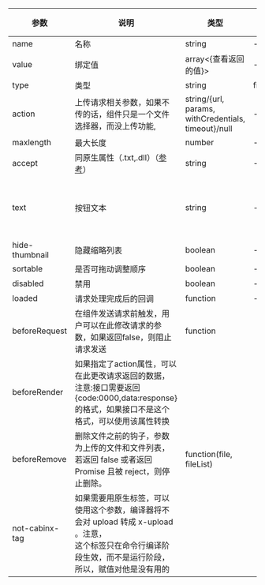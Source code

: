 |参数|说明|类型|可选值|默认值|
|----|----|----|----|----|
|name|名称|string|--|--|
|value|绑定值|array<{查看返回的值}>|--|--|
|type|类型|string|file/image|file|
|action|上传请求相关参数，如果不传的话，组件只是一个文件选择器，而没上传功能,|string/{url, params, withCredentials, timeout}/null|--|--|
|maxlength|最大长度|number|--|1|
|accept|同原生属性（.txt,.dll）（[参考](https://developer.mozilla.org/zh-CN/docs/Web/HTTP/Headers/Accept)）|string|--|--|
|text|按钮文本|string|--|上传文件/上传图片|
|hide-thumbnail|隐藏缩略列表|boolean|--|false|
|sortable|是否可拖动调整顺序|boolean|--|false|
|disabled|禁用|boolean|--|false|
|loaded|请求处理完成后的回调|function|--|--|
|beforeRequest|在组件发送请求前触发，用户可以在此修改请求的参数，如果返回false，则阻止请求发送|function|||
|beforeRender|如果指定了action属性，可以在此更改请求返回的数据，注意:接口需要返回{code:0000,data:response}的格式，如果接口不是这个格式，可以使用该属性转换||||
|beforeRemove|删除文件之前的钩子，参数为上传的文件和文件列表，若返回 false 或者返回 Promise 且被 reject，则停止删除。|function(file, fileList)|||
|not-cabinx-tag|如果需要用原生标签，可以<br/>使用这个参数，编译器将不会对 upload 转成 x-upload 。注意，<br/>这个标签只在命令行编译阶段生效，而不是运行阶段，<br/>所以，赋值对他是没有用的||||
